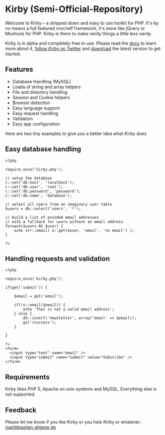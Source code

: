 # Kirby (Semi-Official-Repository)

Welcome to Kirby – a stripped down and easy to use toolkit for PHP. It's by no means a full featured mvc/wtf framework, it's more like jQuery or Mootools for PHP. Kirby is there to make nerdy things a little less nerdy.

Kirby is in alpha and completely free to use. Please read the [docs][] to learn more about it, [follow Kirby on Twitter][twitter] and [download][download] the latest version to get started.

## Features

- Database Handling (MySQL)
- Loads of string and array helpers
- File and directory handling
- Session and Cookie helpers
- Browser detection
- Easy language support
- Easy request handling
- Validation
- Easy app configuration

Here are two tiny examples to give you a better idea what Kirby does

## Easy database handling

    <?php
      
    require_once('kirby.php');
      
    // setup the database
    c::set('db.host', 'localhost');
    c::set('db.user', 'root');
    c::set('db.password', 'password');
    c::set('db.name', 'database');
      
    // select all users from an imaginary user table
    $users = db::select('users', '*');
      
    // build a list of encoded email addresses
    // with a fallback for users without an email address
    foreach($users AS $user) {
        echo str::email( a::get($user, 'email', 'no email') );
    } 
      
    ?>

## Handling requests and validation

    <?php

    require_once('kirby.php');

    if(get('submit')) {
    
        $email = get('email');

        if(!v::email($email)) {
            echo 'That is not a valid email address';
        } else {
            db::insert('newsletter', array('email' => $email));
            go('/success');
        }
    
    }

    ?>
    <form>
      <input type="text" name="email" />
      <input type="submit" name="submit" value="Subscribe" />
    </form>

## Requirements
Kirby likes PHP 5, Apache on unix systems and MySQL. Everything else is not supported.

## Feedback
Please let me know if you like Kirby or you hate Kirby or whatever: [mail@bastian-allgeier.de](mailto:mail@bastian-allgeier.de)

[twitter]: http://twitter.com/getkirby
[docs]: http://getkirby.com/docs
[download]: http://github.com/nilsr/kirby/archives/master